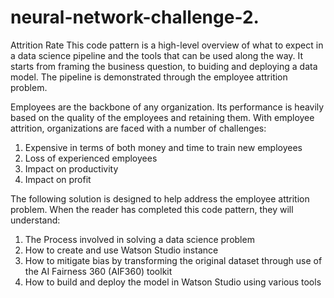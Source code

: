 # neural-network-challenge-2.
Attrition Rate
This code pattern is a high-level overview of what to expect in a data science pipeline and the tools that can be used along the way. It starts from framing the business question, to buiding and deploying a data model. The pipeline is demonstrated through the employee attrition problem.

Employees are the backbone of any organization. Its performance is heavily based on the quality of the employees and retaining them. With employee attrition, organizations are faced with a number of challenges:

1. Expensive in terms of both money and time to train new employees
1. Loss of experienced employees
1. Impact on productivity
1. Impact on profit

The following solution is designed to help address the employee attrition problem. When the reader has completed this code pattern, they will understand:

1. The Process involved in solving a data science problem
1. How to create and use Watson Studio instance
1. How to mitigate bias by transforming the original dataset through use of the AI Fairness 360 (AIF360) toolkit
1. How to build and deploy the model in Watson Studio using various tools
